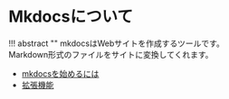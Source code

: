 # Mkdocsについて

!!! abstract ""
    mkdocsはWebサイトを作成するツールです。  
    Markdown形式のファイルをサイトに変換してくれます。

- [mkdocsを始めるには](start.md)
- [拡張機能](extention.md)